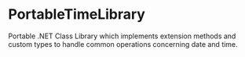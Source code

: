 # PortableTimeLibrary
Portable .NET Class Library which implements extension methods and custom types to handle common operations concerning date and time.
